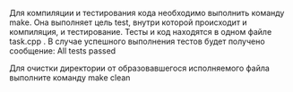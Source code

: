 Для компиляции и тестирования кода необходимо выполнить команду make.
Она выполняет цель test, внутри которой происходит и компиляция, и тестирование.
Тесты и код находятся в одном файле task.cpp .
В случае успешного выполнения тестов будет получено сообщение:
All tests passed

Для очистки директории от образовавшегося исполняемого файла выполните команду make clean
